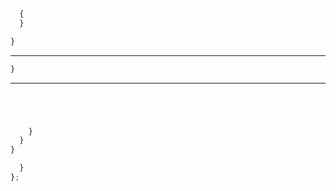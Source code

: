 

```js
```

```js
```


```js
```





```js


  {
  }

}

```


---


```js
}

```


---



```js




    }
  }
}
```


```js
  }
};

```



```js
